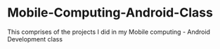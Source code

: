 # Mobile-Computing-Android-Class

This comprises of the projects I did in my Mobile computing - Android Development class
